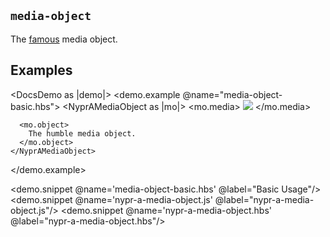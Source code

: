 ## `media-object`

The [famous](http://www.stubbornella.org/content/2010/06/25/the-media-object-saves-hundreds-of-lines-of-code/) media object.

## Examples
<DocsDemo as |demo|>
  <demo.example @name="media-object-basic.hbs">
    <NyprAMediaObject as |mo|>
      <mo.media>
        <img src="https://via.placeholder.com/150" />
      </mo.media>

      <mo.object>
        The humble media object.
      </mo.object>
    </NyprAMediaObject>
  </demo.example>

  <demo.snippet @name='media-object-basic.hbs' @label="Basic Usage"/>
  <demo.snippet @name='nypr-a-media-object.js' @label="nypr-a-media-object.js"/>
  <demo.snippet @name='nypr-a-media-object.hbs' @label="nypr-a-media-object.hbs"/>
</DocsDemo>
